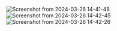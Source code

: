 ![Screenshot from 2024-03-26 14-41-48](https://github.com/Junaid-Ahmad-69/CockTail/assets/85307602/b403526d-2239-46b1-8cc0-95cf6c3ab157)
![Screenshot from 2024-03-26 14-42-45](https://github.com/Junaid-Ahmad-69/CockTail/assets/85307602/64ca0da0-4f3b-4113-87ee-e14a7bbc8096)
![Screenshot from 2024-03-26 14-42-26](https://github.com/Junaid-Ahmad-69/CockTail/assets/85307602/5515ed47-76fb-4f1e-8dea-9c481756a0c1)
